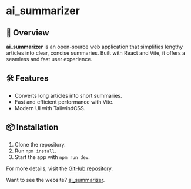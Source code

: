 # ai_summarizer

## 🚀 Overview
**ai_summarizer** is an open-source web application that simplifies lengthy articles into clear, concise summaries. Built with React and Vite, it offers a seamless and fast user experience.

## 🛠️ Features
- Converts long articles into short summaries.
- Fast and efficient performance with Vite.
- Modern UI with TailwindCSS.

## 📦 Installation
1. Clone the repository.
2. Run `npm install`.
3. Start the app with `npm run dev`.

For more details, visit the [GitHub repository](https://github.com/Nachiket-cmd/ai_summarizer).

Want to see the website? [ai_summarizer](https://aisumzzzz.netlify.app/).
